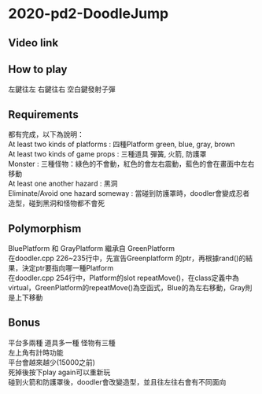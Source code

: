 # 2020-pd2-DoodleJump

## Video link
## How to play
左鍵往左 右鍵往右 空白鍵發射子彈  
## Requirements
都有完成，以下為說明：  
At least two kinds of platforms : 四種Platform green, blue, gray, brown   
At least two kinds of game props : 三種道具 彈簧, 火箭, 防護罩  
Monster : 三種怪物：綠色的不會動，紅色的會左右震動，藍色的會在畫面中左右移動  
At least one another hazard : 黑洞  
Eliminate/Avoid one hazard someway : 當碰到防護罩時，doodler會變成忍者造型，碰到黑洞和怪物都不會死  
## Polymorphism
BluePlatform 和 GrayPlatform 繼承自 GreenPlatform  
在doodler.cpp 226~235行中，先宣告Greenplatform 的ptr，再根據rand()的結果，決定ptr要指向哪一種Platform  
在doodler.cpp 254行中，Platform的slot repeatMove()，在class定義中為virtual，GreenPlatform的repeatMove()為空函式，Blue的為左右移動，Gray則是上下移動  
## Bonus
平台多兩種  道具多一種  怪物有三種  
左上角有計時功能  
平台會越來越少(15000之前)  
死掉後按下play again可以重新玩  
碰到火箭和防護罩後，doodler會改變造型，並且往左往右會有不同面向  